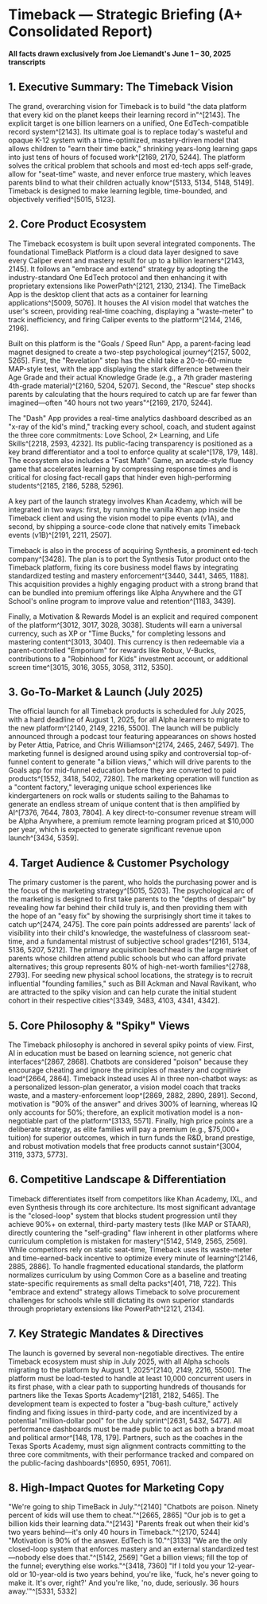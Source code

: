 # Timeback — Strategic Briefing (A+ Consolidated Report)
**All facts drawn exclusively from Joe Liemandt's June 1 – 30, 2025 transcripts**

## 1. Executive Summary: The Timeback Vision
The grand, overarching vision for Timeback is to build "the data platform that every kid on the planet keeps their learning record in"^[2143]. The explicit target is one billion learners on a unified, One EdTech-compatible record system^[2143]. Its ultimate goal is to replace today's wasteful and opaque K-12 system with a time-optimized, mastery-driven model that allows children to "earn their time back," shrinking years-long learning gaps into just tens of hours of focused work^[2169, 2170, 5244]. The platform solves the critical problem that schools and most ed-tech apps self-grade, allow for "seat-time" waste, and never enforce true mastery, which leaves parents blind to what their children actually know^[5133, 5134, 5148, 5149]. Timeback is designed to make learning legible, time-bounded, and objectively verified^[5015, 5123].

## 2. Core Product Ecosystem
The Timeback ecosystem is built upon several integrated components. The foundational TimeBack Platform is a cloud data layer designed to save every Caliper event and mastery result for up to a billion learners^[2143, 2145]. It follows an "embrace and extend" strategy by adopting the industry-standard One EdTech protocol and then enhancing it with proprietary extensions like PowerPath^[2121, 2130, 2134]. The TimeBack App is the desktop client that acts as a container for learning applications^[5009, 5076]. It houses the AI vision model that watches the user's screen, providing real-time coaching, displaying a "waste-meter" to track inefficiency, and firing Caliper events to the platform^[2144, 2146, 2196].

Built on this platform is the "Goals / Speed Run" App, a parent-facing lead magnet designed to create a two-step psychological journey^[2157, 5002, 5265]. First, the "Revelation" step has the child take a 20-to-60-minute MAP-style test, with the app displaying the stark difference between their Age Grade and their actual Knowledge Grade (e.g., a 7th grader mastering 4th-grade material)^[2160, 5204, 5207]. Second, the "Rescue" step shocks parents by calculating that the hours required to catch up are far fewer than imagined—often "40 hours not two years"^[2169, 2170, 5244].

The "Dash" App provides a real-time analytics dashboard described as an "x-ray of the kid's mind," tracking every school, coach, and student against the three core commitments: Love School, 2× Learning, and Life Skills^[2218, 2593, 4232]. Its public-facing transparency is positioned as a key brand differentiator and a tool to enforce quality at scale^[178, 179, 148]. The ecosystem also includes a "Fast Math" Game, an arcade-style fluency game that accelerates learning by compressing response times and is critical for closing fact-recall gaps that hinder even high-performing students^[2185, 2186, 5288, 5296].

A key part of the launch strategy involves Khan Academy, which will be integrated in two ways: first, by running the vanilla Khan app inside the Timeback client and using the vision model to pipe events (v1A), and second, by shipping a source-code clone that natively emits Timeback events (v1B)^[2191, 2211, 2507].

Timeback is also in the process of acquiring Synthesis, a prominent ed-tech company^[3428]. The plan is to port the Synthesis Tutor product onto the Timeback platform, fixing its core business model flaws by integrating standardized testing and mastery enforcement^[3440, 3441, 3465, 1188]. This acquisition provides a highly engaging product with a strong brand that can be bundled into premium offerings like Alpha Anywhere and the GT School's online program to improve value and retention^[1183, 3439].

Finally, a Motivation & Rewards Model is an explicit and required component of the platform^[3012, 3017, 3028, 3038]. Students will earn a universal currency, such as XP or "Time Bucks," for completing lessons and mastering content^[3013, 3040]. This currency is then redeemable via a parent-controlled "Emporium" for rewards like Robux, V-Bucks, contributions to a "Robinhood for Kids" investment account, or additional screen time^[3015, 3016, 3055, 3058, 3112, 5350].

## 3. Go-To-Market & Launch (July 2025)
The official launch for all Timeback products is scheduled for July 2025, with a hard deadline of August 1, 2025, for all Alpha learners to migrate to the new platform^[2140, 2149, 2216, 5500]. The launch will be publicly announced through a podcast tour featuring appearances on shows hosted by Peter Attia, Patrice, and Chris Williamson^[2174, 2465, 2467, 5497]. The marketing funnel is designed around using spiky and controversial top-of-funnel content to generate "a billion views," which will drive parents to the Goals app for mid-funnel education before they are converted to paid products^[1552, 3418, 5402, 7280]. The marketing operation will function as a "content factory," leveraging unique school experiences like kindergarteners on rock walls or students sailing to the Bahamas to generate an endless stream of unique content that is then amplified by AI^[7376, 7644, 7803, 7804]. A key direct-to-consumer revenue stream will be Alpha Anywhere, a premium remote learning program priced at $10,000 per year, which is expected to generate significant revenue upon launch^[3434, 5359].

## 4. Target Audience & Customer Psychology
The primary customer is the parent, who holds the purchasing power and is the focus of the marketing strategy^[5015, 5203]. The psychological arc of the marketing is designed to first take parents to the "depths of despair" by revealing how far behind their child truly is, and then providing them with the hope of an "easy fix" by showing the surprisingly short time it takes to catch up^[2474, 2475]. The core pain points addressed are parents' lack of visibility into their child's knowledge, the wastefulness of classroom seat-time, and a fundamental mistrust of subjective school grades^[2161, 5134, 5136, 5207, 5212]. The primary acquisition beachhead is the large market of parents whose children attend public schools but who can afford private alternatives; this group represents 80% of high-net-worth families^[2788, 2793]. For seeding new physical school locations, the strategy is to recruit influential "founding families," such as Bill Ackman and Naval Ravikant, who are attracted to the spiky vision and can help curate the initial student cohort in their respective cities^[3349, 3483, 4103, 4341, 4342].

## 5. Core Philosophy & "Spiky" Views
The Timeback philosophy is anchored in several spiky points of view. First, AI in education must be based on learning science, not generic chat interfaces^[2867, 2868]. Chatbots are considered "poison" because they encourage cheating and ignore the principles of mastery and cognitive load^[2664, 2864]. Timeback instead uses AI in three non-chatbot ways: as a personalized lesson-plan generator, a vision model coach that tracks waste, and a mastery-enforcement loop^[2869, 2882, 2890, 2891]. Second, motivation is "90% of the answer" and drives 300% of learning, whereas IQ only accounts for 50%; therefore, an explicit motivation model is a non-negotiable part of the platform^[3133, 5571]. Finally, high price points are a deliberate strategy, as elite families will pay a premium (e.g., $75,000+ tuition) for superior outcomes, which in turn funds the R&D, brand prestige, and robust motivation models that free products cannot sustain^[3004, 3119, 3373, 5773].

## 6. Competitive Landscape & Differentiation
Timeback differentiates itself from competitors like Khan Academy, IXL, and even Synthesis through its core architecture. Its most significant advantage is the "closed-loop" system that blocks student progression until they achieve 90%+ on external, third-party mastery tests (like MAP or STAAR), directly countering the "self-grading" flaw inherent in other platforms where curriculum completion is mistaken for mastery^[5142, 5149, 2565, 2569]. While competitors rely on static seat-time, Timeback uses its waste-meter and time-earned-back incentive to optimize every minute of learning^[2146, 2885, 2886]. To handle fragmented educational standards, the platform normalizes curriculum by using Common Core as a baseline and treating state-specific requirements as small delta packs^[401, 718, 722]. This "embrace and extend" strategy allows Timeback to solve procurement challenges for schools while still dictating its own superior standards through proprietary extensions like PowerPath^[2121, 2134].

## 7. Key Strategic Mandates & Directives
The launch is governed by several non-negotiable directives. The entire Timeback ecosystem must ship in July 2025, with all Alpha schools migrating to the platform by August 1, 2025^[2140, 2149, 2216, 5500]. The platform must be load-tested to handle at least 10,000 concurrent users in its first phase, with a clear path to supporting hundreds of thousands for partners like the Texas Sports Academy^[2181, 2182, 5465]. The development team is expected to foster a "bug-bash culture," actively finding and fixing issues in third-party code, and are incentivized by a potential "million-dollar pool" for the July sprint^[2631, 5432, 5477]. All performance dashboards must be made public to act as both a brand moat and political armor^[148, 178, 179]. Partners, such as the coaches in the Texas Sports Academy, must sign alignment contracts committing to the three core commitments, with their performance tracked and compared on the public-facing dashboards^[6950, 6951, 7061].

## 8. High-Impact Quotes for Marketing Copy
"We're going to ship TimeBack in July."^[2140]
"Chatbots are poison. Ninety percent of kids will use them to cheat."^[2665, 2865]
"Our job is to get a billion kids their learning data."^[2143]
"Parents freak out when their kid's two years behind—it's only 40 hours in Timeback."^[2170, 5244]
"Motivation is 90% of the answer. EdTech is 10."^[3133]
"We are the only closed-loop system that enforces mastery and an external standardized test—nobody else does that."^[5142, 2569]
"Get a billion views; fill the top of the funnel; everything else works."^[3418, 7360]
"If I told you your 12-year-old or 10-year-old is two years behind, you're like, 'fuck, he's never going to make it. It's over, right?' And you're like, 'no, dude, seriously. 36 hours away.'"^[5331, 5332] 